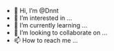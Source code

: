 - 👋 Hi, I’m @Dnnt
- 👀 I’m interested in ...
- 🌱 I’m currently learning ...
- 💞️ I’m looking to collaborate on ...
- 📫 How to reach me ...

<!---
Dnnt/Dnnt is a ✨ special ✨ repository because its `README.md` (this file) appears on your GitHub profile.
You can click the Preview link to take a look at your changes.
--->
